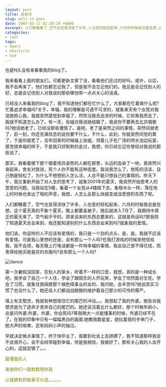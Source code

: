 ```yaml
---
layout: post
title: 会有吗
slug: will-it-goes
date: 2007-03-17 02:20:29 +0800
excerpt: 人们都睡着了,空气也变得凉快了许多,人也变的轻松起来,六月的时候我总是在想,这个夏天真的不象个夏天,晚上都要盖被子,随后就进入7月了,我期待中真正的夏天来了.空气粘乎乎的,原来该来的东西总要来的,这就是命运吗?那我除了知道夏天总会来到,我还能知道别的什么东西总会来到吗?就象我的爱情.
categories:
- lost
tags:
- heart
- bbarticle
- bad
---
```


也是N久没有来看看我的blog了。

我来看看上面的朋友们，可都更新文章了没，看看他们还过的好吗，或许，以后，我不会再来了，他们也都忘记我了，但是我不会忘记他们的。我总是会记住别人的好，总是会记住别人对我说的那些哪怕带一点点关心的话语。


已经没人来看我的blog了，我不知道他们都在忙什么了，大家都在忙着做什么呢?忙着追求幸福吗?关于，幸福，我的理解是可遇不可求的，就象某天有个女孩对我说她担心我，我就突然感觉到幸福了，然而当我去追求的时候，它却离我而去了，我就不知道怎么办了。有一天，张姐对我说她结婚了，我说你不要再去北京唱歌吗?她说她老了，已经没那些激情了。是吧，老了是突然之间的事情，突然间就老了，前一刻，你还充满信息的说你要干什么，干什么，此刻，你就突然间觉的累了，于是你就老了，去年回家的时候碰上张姐，领着儿子在广场的喷水池边玩耍，感觉很幸福的样子，于是我只好默默的走过，我想，你已经忘记你曾经对我说的那些话了。

那天，我看着楼下那个摆着怪异姿势的人躺在那里，头边的血染了一地，我突然兴奋起来，舍友对我说，死个人你不能有这种态度。我说我怎么了，他死的活该，自己倒是轻松了，为什么不想想别人怎么活，人总不能只想自己的事情的。昨天下午，我又重新开始了对人生的思考了，就象2001年的夏天，我突然开始思考人的意思的问题。当我站在5楼，看着一个女孩从4楼跳下去，象根木头一样，落在地上的时候也发出了啪的声音，我想，人怎么会那么快就变成没思想的东西了呢。

人们都睡着了，空气也变得凉快了许多，人也变的轻松起来，六月的时候我总是在想，这个夏天真的不象个夏天，晚上都要盖被子，随后就进入7月了，我期待中真正的夏天来了。空气粘乎乎的，原来该来的东西总要来的，这就是命运吗?那我除了知道夏天总会来到，我还能知道别的什么东西总会来到吗?就象我的爱情。

他们说，你这样的人不应该有爱情的，我只是一个劲的点头，是，是。我就不应该有爱情。可是我心里想的还是，会有那么一个人吗?在我打游戏的时候发短信给我，我不会烦，每天晚上打电话都是一件特幸福的事情，我会自己舍不得花钱，而舍得给她买她喜欢的衣服吗?会有那么一个人吗?

<img src="{{ site.path.uploads }}2007/03/17/will-it-goes/dance.jpg" alt="dance" />

第一次暑假没回家，在别人的家乡，听着不一样的口音，我想，真的是一种成长吧，我学会了自己一个人住，学会了跟陌生的人开玩笑，学会了坦然面对生死。学会了习惯。就象住我隔壁那个搞色情事业的女的，我问她，会辛苦吗?她说其实习惯了也没什么了，她还说人们都战战兢兢的维护着自己那少的可怜的尊严。

墙上有支壁虎，我就有种想按住它的尾巴的冲动。。。我想起了我的外婆，她告诉我壁虎是为了逃命才舍弃自己的尾巴的。她还说活着比什么都好。那个时候年龄小，总是问外婆:外婆，外婆，你会死吗?等我稍大一点能懂事的时候，外婆已经不在了。在我的印象中只有一幅幅黑白的画面:她教我数星星，她拉着我的手串门子，她大声的咳嗽，还有妈妈小声的抽泣。

早就决定做点事情了，终于快毕业了，我要到社会上去拼搏了，我不知道那样我会不会很开心，会不会经常碰到幸福，但是我相信，我做好了，那些关心我的人会开心的，这就足够了。。。

<span style="color: #808000;">最懂我的人</span>

<span style="color: #808000;">谢谢你们一路默默陪伴我</span>

<span style="color: #808000;">让我拥有好故事可以说。。。。。。</span>
